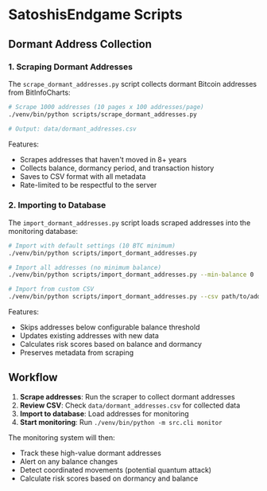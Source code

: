 # SatoshisEndgame Scripts

## Dormant Address Collection

### 1. Scraping Dormant Addresses

The `scrape_dormant_addresses.py` script collects dormant Bitcoin addresses from BitInfoCharts:

```bash
# Scrape 1000 addresses (10 pages x 100 addresses/page)
./venv/bin/python scripts/scrape_dormant_addresses.py

# Output: data/dormant_addresses.csv
```

Features:
- Scrapes addresses that haven't moved in 8+ years
- Collects balance, dormancy period, and transaction history
- Saves to CSV format with all metadata
- Rate-limited to be respectful to the server

### 2. Importing to Database

The `import_dormant_addresses.py` script loads scraped addresses into the monitoring database:

```bash
# Import with default settings (10 BTC minimum)
./venv/bin/python scripts/import_dormant_addresses.py

# Import all addresses (no minimum balance)
./venv/bin/python scripts/import_dormant_addresses.py --min-balance 0

# Import from custom CSV
./venv/bin/python scripts/import_dormant_addresses.py --csv path/to/addresses.csv
```

Features:
- Skips addresses below configurable balance threshold
- Updates existing addresses with new data
- Calculates risk scores based on balance and dormancy
- Preserves metadata from scraping

## Workflow

1. **Scrape addresses**: Run the scraper to collect dormant addresses
2. **Review CSV**: Check `data/dormant_addresses.csv` for collected data
3. **Import to database**: Load addresses for monitoring
4. **Start monitoring**: Run `./venv/bin/python -m src.cli monitor`

The monitoring system will then:
- Track these high-value dormant addresses
- Alert on any balance changes
- Detect coordinated movements (potential quantum attack)
- Calculate risk scores based on dormancy and balance